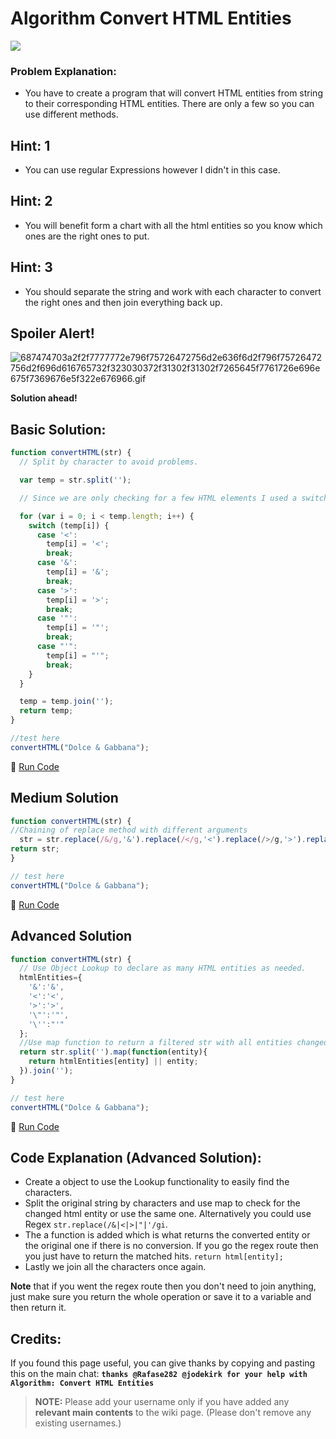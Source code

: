 # Algorithm Convert HTML Entities

![](https://i.imgur.com/g7sWL1I.jpg)

### Problem Explanation:

- You have to create a program that will convert HTML entities from string to their corresponding HTML entities. There are only a few so you can use different methods.

## Hint: 1

- You can use regular Expressions however I didn't in this case.

## Hint: 2

- You will benefit form a chart with all the html entities so you know which ones are the right ones to put.

## Hint: 3

- You should separate the string and work with each character to convert the right ones and then join everything back up.

## Spoiler Alert!

![687474703a2f2f7777772e796f75726472756d2e636f6d2f796f75726472756d2f696d616765732f323030372f31302f31302f7265645f7761726e696e675f7369676e5f322e676966.gif](https://files.gitter.im/FreeCodeCamp/Wiki/nlOm/thumb/687474703a2f2f7777772e796f75726472756d2e636f6d2f796f75726472756d2f696d616765732f323030372f31302f31302f7265645f7761726e696e675f7369676e5f322e676966.gif)

**Solution ahead!**

## Basic Solution:

```javascript
function convertHTML(str) {
  // Split by character to avoid problems.

  var temp = str.split('');

  // Since we are only checking for a few HTML elements I used a switch

  for (var i = 0; i < temp.length; i++) {
    switch (temp[i]) {
      case '<':
        temp[i] = '<';
        break;
      case '&':
        temp[i] = '&';
        break;
      case '>':
        temp[i] = '>';
        break;
      case '"':
        temp[i] = '"';
        break;
      case "'":
        temp[i] = "'";
        break;
    }
  }

  temp = temp.join('');
  return temp;
}

//test here
convertHTML("Dolce & Gabbana");
```

:rocket: [Run Code](https://repl.it/CLnP/0)

## Medium Solution

```javascript
function convertHTML(str) {
//Chaining of replace method with different arguments
  str = str.replace(/&/g,'&').replace(/</g,'<').replace(/>/g,'>').replace(/"/g,'"').replace(/'/g,"'");
return str;
}

// test here
convertHTML("Dolce & Gabbana");
```

:rocket: [Run Code](https://repl.it/CLnQ/0)

## Advanced Solution

```javascript
function convertHTML(str) {
  // Use Object Lookup to declare as many HTML entities as needed.
  htmlEntities={
    '&':'&',
    '<':'<',
    '>':'>',
    '\"':'"',
    '\'':"'"
  };
  //Use map function to return a filtered str with all entities changed automatically.
  return str.split('').map(function(entity){
    return htmlEntities[entity] || entity;
  }).join('');
}

// test here
convertHTML("Dolce & Gabbana");
```

:rocket: [Run Code](https://repl.it/CLnR/0)

## Code Explanation (Advanced Solution):

- Create a object to use the Lookup functionality to easily find the characters.
- Split the original string by characters and use map to check for the changed html entity or use the same one. Alternatively you could use Regex `str.replace(/&|<|>|"|'/gi`.
- The a function is added which is what returns the converted entity or the original one if there is no conversion. If you go the regex route then you just have to return the matched hits. `return html[entity];`
- Lastly we join all the characters once again.

**Note** that if you went the regex route then you don't need to join anything, just make sure you return the whole operation or save it to a variable and then return it.

## Credits:

If you found this page useful, you can give thanks by copying and pasting this on the main chat: **`thanks @Rafase282 @jodekirk for your help with Algorithm: Convert HTML Entities`**

> **NOTE:** Please add your username only if you have added any **relevant main contents** to the wiki page. (Please don't remove any existing usernames.)
